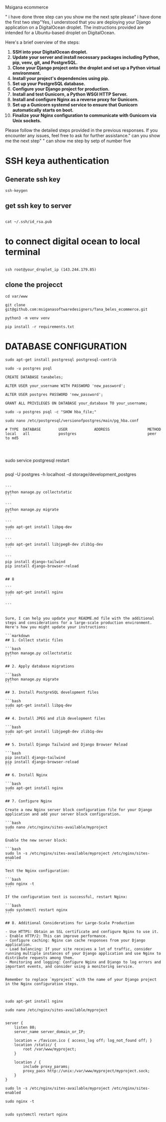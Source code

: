 Msigana ecommerce

"
i have done three step can you show me the next spte please"
i have done the first two step"Yes, I understood that you are deploying your Django application on a DigitalOcean droplet. The instructions provided are intended for a Ubuntu-based droplet on DigitalOcean. 

Here's a brief overview of the steps:

1. **SSH into your DigitalOcean droplet.**
2. **Update your server and install necessary packages including Python, pip, venv, git, and PostgreSQL.**
3. **Clone your Django project onto the droplet and set up a Python virtual environment.**
4. **Install your project's dependencies using pip.**
5. **Set up your PostgreSQL database.**
6. **Configure your Django project for production.**
7. **Install and test Gunicorn, a Python WSGI HTTP Server.**
8. **Install and configure Nginx as a reverse proxy for Gunicorn.**
9. **Set up a Gunicorn systemd service to ensure that Gunicorn automatically starts on boot.**
10. **Finalize your Nginx configuration to communicate with Gunicorn via Unix sockets.**

Please follow the detailed steps provided in the previous responses. If you encounter any issues, feel free to ask for further assistance."
can you show me the next step"
" can show me step by setp of number five 


# SSH keya authentication

## Generate ssh key

```
ssh-keygen
```

## get ssh key to server

```

cat ~/.ssh/id_rsa.pub

```

# to connect digital ocean to local terminal 

```

ssh root@your_droplet_ip (143.244.179.85)

```


## clone the projecct 

```
cd var/www 
```

```
git clone git@github.com:msiganasoftwaredesigners/Tana_beles_ecommerce.git

```

```
python3 -m venv venv
```

```
pip install -r requirements.txt
```

# DATABASE CONFIGURATION

```
sudo apt-get install postgresql postgresql-contrib
```

```
sudo -u postgres psql
```

```
CREATE DATABASE tanabeles;
```

```
ALTER USER your_username WITH PASSWORD 'new_password';
```

```
ALTER USER postgres PASSWORD 'new_password';
```

```
GRANT ALL PRIVILEGES ON DATABASE your_database TO your_username;
```

```
sudo -u postgres psql -c "SHOW hba_file;"
```

```
sudo nano /etc/postgresql/versionofpostgres/main/pg_hba.conf
```

```
# TYPE  DATABASE        USER            ADDRESS                 METHOD
local   all             postgres                                peer to md5




```
sudo service postgresql restart
```

```
psql -U postgres -h localhost -d storage/development_postgres
````

```
python manage.py collectstatic
```

```
python manage.py migrate    
```

```
sudo apt-get install libpq-dev
```

``` 
sudo apt-get install libjpeg8-dev zlib1g-dev
```

``` 
pip install django-tailwind
pip install django-browser-reload


## 8

```
sudo apt-get install nginx
```

```


Sure, I can help you update your README.md file with the additional steps and considerations for a large-scale production environment. Here's how you might update your instructions:

```markdown
## 1. Collect static files

```bash
python manage.py collectstatic
```

## 2. Apply database migrations

```bash
python manage.py migrate    
```

## 3. Install PostgreSQL development files

```bash
sudo apt-get install libpq-dev
```

## 4. Install JPEG and zlib development files

```bash
sudo apt-get install libjpeg8-dev zlib1g-dev
```

## 5. Install Django Tailwind and Django Browser Reload

```bash
pip install django-tailwind
pip install django-browser-reload
```

## 6. Install Nginx

```bash
sudo apt-get install nginx
```

## 7. Configure Nginx

Create a new Nginx server block configuration file for your Django application and add your server block configuration.

```bash
sudo nano /etc/nginx/sites-available/myproject
```

Enable the new server block:

```bash
sudo ln -s /etc/nginx/sites-available/myproject /etc/nginx/sites-enabled
```

Test the Nginx configuration:

```bash
sudo nginx -t
```

If the configuration test is successful, restart Nginx:

```bash
sudo systemctl restart nginx
```

## 8. Additional Considerations for Large-Scale Production

- Use HTTPS: Obtain an SSL certificate and configure Nginx to use it.
- Enable HTTP/2: This can improve performance.
- Configure caching: Nginx can cache responses from your Django application.
- Load balancing: If your site receives a lot of traffic, consider running multiple instances of your Django application and use Nginx to distribute requests among them.
- Monitoring and logging: Configure Nginx and Django to log errors and important events, and consider using a monitoring service.
```

Remember to replace `myproject` with the name of your Django project in the Nginx configuration steps.



sudo apt-get install nginx

sudo nano /etc/nginx/sites-available/myproject


server {
    listen 80;
    server_name server_domain_or_IP;

    location = /favicon.ico { access_log off; log_not_found off; }
    location /static/ {
        root /var/www/myproject;
    }

    location / {
        include proxy_params;
        proxy_pass http://unix:/var/www/myproject/myproject.sock;
    }
}

sudo ln -s /etc/nginx/sites-available/myproject /etc/nginx/sites-enabled

sudo nginx -t


sudo systemctl restart nginx